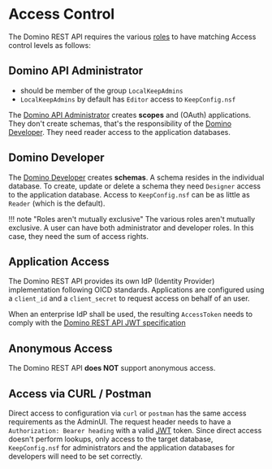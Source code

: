 # Access Control

The Domino REST API requires the various [roles](usingdominorestapi/roles.md) to have matching Access control levels as follows:

## Domino API Administrator

- should be member of the group `LocalKeepAdmins`
- `LocalKeepAdmins` by default has `Editor` access to `KeepConfig.nsf`

The [Domino API Administrator](../references/usingdominorestapi/roles.md#dominodomino-rest-api-administrator) creates **scopes** and (OAuth) applications. They don't create schemas, that's the responsibility of the [Domino Developer](../references/usingdominorestapi/roles.md#domino-developer). They need reader access to the application databases.

## Domino Developer

The [Domino Developer](../references/usingdominorestapi/roles.md#domino-developer) creates **schemas**. A schema resides in the individual database. To create, update or delete a schema they need `Designer` access to the application database. Access to `KeepConfig.nsf` can be as little as `Reader` (which is the default).

<!-- prettier-ignore -->
!!! note "Roles aren't mutually exclusive"
    The various roles aren't mutually exclusive. A user can have both administrator and developer roles. In this case, they need the sum of access rights.

## Application Access

The Domino REST API provides its own IdP (Identity Provider) implementation following OICD standards. Applications are configured using a `client_id` and a `client_secret` to request access on behalf of an user.

When an enterprise IdP shall be used, the resulting `AccessToken` needs to comply with the [Domino REST API JWT specification](jwt.md)

## Anonymous Access

The Domino REST API **does NOT** support anonymous access.

## Access via CURL / Postman

Direct access to configuration via `curl` or `postman` has the same access requirements as the AdminUI. The request header needs to have a `Authorization: Bearer heading` with a valid [JWT](jwt.md) token. Since direct access doesn't perform lookups, only access to the target database, `KeepConfig.nsf` for administrators and the application databases for developers will need to be set correctly.
